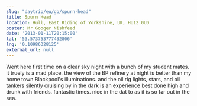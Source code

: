 ```yaml
---
slug: "daytrip/eu/gb/spurn-head"
title: Spurn Head
location: Hull, East Riding of Yorkshire, UK, HU12 0UD
poster: Mr Googer Nishfeed
date: '2013-01-11T20:15:00'
lat: '53.573753777432806'
lng: '0.10986328125'
external_url: null
---
```


Went here first time on a clear sky night with a bunch of my student mates. it truely is a mad place. the view of the BP refinery at night is better than my home town Blackpool's illuminations. and the oil rig lights, stars, and oil tankers silently cruising by in the dark is an experience best done high and drunk with friends. fantastic times. nice in the dat to as it is so far out in the sea.
